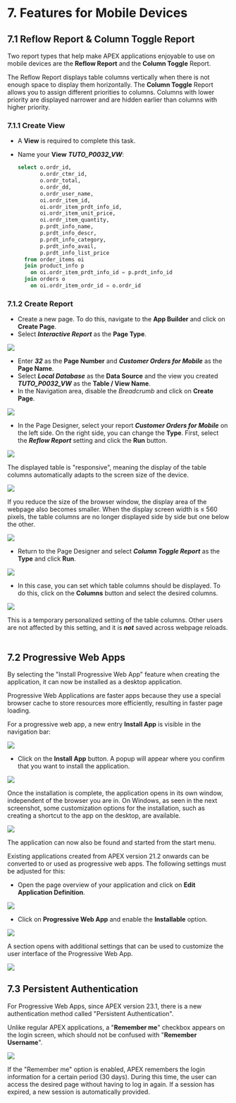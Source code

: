# <a name="features-for-mobile-devices"></a>7. Features for Mobile Devices
## <a name="reflow-report--column-toggle-report"></a>7.1 Reflow Report & Column Toggle Report
Two report types that help make APEX applications enjoyable to use on mobile devices are the **Reflow Report** and the **Column Toggle** Report.

The Reflow Report displays table columns vertically when there is not enough space to display them horizontally. The **Column Toggle** Report allows you to assign different priorities to columns. Columns with lower priority are displayed narrower and are hidden earlier than columns with higher priority.

### <a name="create-mobile-view"></a>7.1.1 Create View
- A **View** is required to complete this task. 

- Name your **View** ***TUTO_P0032_VW***:
  ```sql
  select o.ordr_id,
         o.ordr_ctmr_id,
         o.ordr_total,
         o.ordr_dd,
         o.ordr_user_name,
         oi.ordr_item_id,
         oi.ordr_item_prdt_info_id,
         oi.ordr_item_unit_price,
         oi.ordr_item_quantity,
         p.prdt_info_name,
         p.prdt_info_descr,
         p.prdt_info_category,
         p.prdt_info_avail,
         p.prdt_info_list_price
    from order_items oi
    join product_info p
      on oi.ordr_item_prdt_info_id = p.prdt_info_id
    join orders o
      on oi.ordr_item_ordr_id = o.ordr_id
  ```

### <a name="create-mobile-report"></a>7.1.2 Create Report
- Create a new page. To do this, navigate to the **App Builder** and click on **Create Page**. 
- Select ***Interactive Report*** as the **Page Type**. 

![](../../assets/Chapter-07/Features_01.jpg)

- Enter ***32*** as the **Page Number** and ***Customer Orders for Mobile*** as the **Page Name**.
- Select ***Local Database*** as the **Data Source** and the view you created ***TUTO_P0032_VW*** as the **Table / View Name**. 
- In the Navigation area, disable the *Breadcrumb* and click on **Create Page**.

![](../../assets/Chapter-07/Features_02.jpg)

- In the Page Designer, select your report ***Customer Orders for Mobile*** on the left side. On the right side, you can change the **Type**. First, select the ***Reflow Report*** setting and click the **Run** button.

![](../../assets/Chapter-07/Features_03.jpg)

The displayed table is "responsive", meaning the display of the table columns automatically adapts to the screen size of the device.

![](../../assets/Chapter-07/Features_04.jpg)

If you reduce the size of the browser window, the display area of the webpage also becomes smaller. When the display screen width is ≤ 560 pixels, the table columns are no longer displayed side by side but one below the other.

![](../../assets/Chapter-07/Features_05.jpg)

- Return to the Page Designer and select ***Column Toggle Report*** as the **Type** and click **Run**.

![](../../assets/Chapter-07/Features_06.jpg)

- In this case, you can set which table columns should be displayed. To do this, click on the **Columns** button and select the desired columns.

![](../../assets/Chapter-07/Features_07.jpg)

This is a temporary personalized setting of the table columns. Other users are not affected by this setting, and it is ***not*** saved across webpage reloads.
 

## <a name="progressive-web-apps"></a>7.2 Progressive Web Apps
By selecting the "Install Progressive Web App" feature when creating the application, it can now be installed as a desktop application.

Progressive Web Applications are faster apps because they use a special browser cache to store resources more efficiently, resulting in faster page loading.

For a progressive web app, a new entry **Install App** is visible in the navigation bar:

![](../../assets/Chapter-07/Features_08.jpg)

- Click on the **Install App** button. A popup will appear where you confirm that you want to install the application.

![](../../assets/Chapter-07/Features_09.jpg)

Once the installation is complete, the application opens in its own window, independent of the browser you are in. On Windows, as seen in the next screenshot, some customization options for the installation, such as creating a shortcut to the app on the desktop, are available.

![](../../assets/Chapter-07/Features_10.jpg)

The application can now also be found and started from the start menu.

Existing applications created from APEX version 21.2 onwards can be converted to or used as progressive web apps. The following settings must be adjusted for this:

- Open the page overview of your application and click on **Edit Application Definition**.

![](../../assets/Chapter-07/Features_11.jpg)

- Click on **Progressive Web App** and enable the **Installable** option.

![](../../assets/Chapter-07/Features_12.jpg)

A section opens with additional settings that can be used to customize the user interface of the Progressive Web App.

![](../../assets/Chapter-07/Features_13.jpg)


## <a name="persistent-authentication"></a>7.3 Persistent Authentication
For Progressive Web Apps, since APEX version 23.1, there is a new authentication method called "Persistent Authentication".

Unlike regular APEX applications, a "**Remember me**" checkbox appears on the login screen, which should not be confused with "**Remember Username**".

![](../../assets/Chapter-07/Features_14.jpg)

If the "Remember me" option is enabled, APEX remembers the login information for a certain period (30 days). During this time, the user can access the desired page without having to log in again. If a session has expired, a new session is automatically provided.